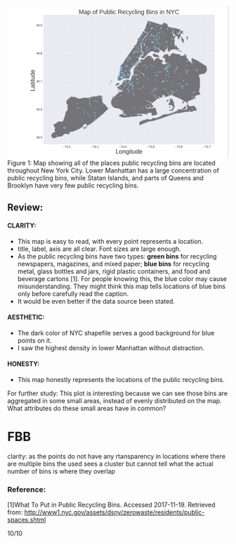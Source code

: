 ![Alt text](figure/recyclebins_map.png)
Figure 1: Map showing all of the places public recycling bins are located throughout New York City. Lower Manhattan has a large concentration of public recycling bins, while Statan Islands, and parts of Queens and Brooklyn have very few public recycling bins.

## Review:

#### CLARITY:
* This map is easy to read, with every point represents a location.
* title, label, axis are all clear. Font sizes are large enough.
* As the public recycling bins have two types: __green bins__ for recycling newspapers, magazines, and mixed paper; __blue bins__ for recycling metal, glass bottles and jars, rigid plastic containers, and food and beverage cartons [1]. For people knowing this, the blue color may cause misunderstanding. They might think this map tells locations of blue bins only before carefully read the caption.
* It would be even better if the data source been stated.

#### AESTHETIC:
* The dark color of NYC shapefile serves a good background for blue points on it.
* I saw the highest density in lower Manhattan without distraction.

#### HONESTY:
* This map honestly represents the locations of the public recycling bins.

For further study:
This plot is interesting because we can see those bins are aggregated in some small areas, instead of evenly distributed on the map.
What attributes do these small areas have in common?

# FBB 

clarity: as the points do not have any rtansparency in locations where there are multiple bins the used sees a cluster but cannot tell what the actual number of bins is where they overlap 

### Reference:
[1]What To Put in Public Recycling Bins. Accessed 2017-11-19. Retrieved from: http://www1.nyc.gov/assets/dsny/zerowaste/residents/public-spaces.shtml


10/10
